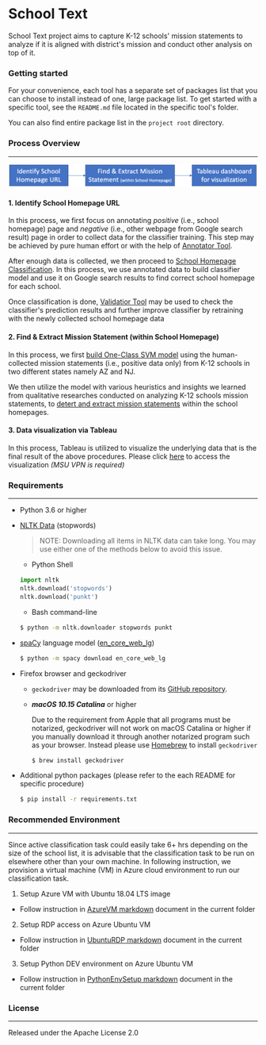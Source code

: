 # School Text

School Text project aims to capture K-12 schools' mission statements to analyze if it is aligned with district's mission and conduct other analysis on top of it.

### Getting started

For your convenience, each tool has a separate set of packages list that you can choose to install instead of one, large package list. To get started with a specific tool, see the `README.md` file located in the specific tool's folder.

You can also find entire package list in the `project root` directory.

### Process Overview

------

![Process Overview](images/proc_overview.png)

#### 1. Identify School Homepage URL

In this process, we first focus on annotating *positive* (i.e., school homepage) page and *negative* (i.e., other webpage from Google search result) page in order to collect data for the classifier training. This step may be achieved by pure human effort or with the help of [Annotator Tool](https://gitlab.msu.edu/adsdatascience/schooltext/-/tree/master/annotator).

After enough data is collected, we then proceed to [School Homepage Classification](https://gitlab.msu.edu/adsdatascience/schooltext/-/tree/master/classifier). In this process, we use annotated data to build classifier model and use it on Google search results to find correct school homepage for each school.

Once classification is done, [Validatior Tool](https://gitlab.msu.edu/adsdatascience/schooltext/-/tree/master/validator) may be used to check the classifier's prediction results and further improve classifier by retraining with the newly collected school homepage data

#### 2. Find & Extract Mission Statement (within School Homepage)

In this process, we first [build One-Class SVM model](https://gitlab.msu.edu/adsdatascience/schooltext/-/tree/master/mission/oneclasssvm) using the human-collected mission statements  (i.e., positive data only) from K-12 schools in two different states namely AZ and NJ. 

We then utilize the model with various heuristics and insights we learned from qualitative researches conducted on analyzing K-12 schools mission statements, to [detert and extract mission statements](https://gitlab.msu.edu/adsdatascience/schooltext/-/tree/master/mission) within the school homepages.

#### 3. Data visualization via Tableau

In this process, Tableau is utilized to visualize the underlying data that is the final result of the above procedures. Please click [here](https://vis.test.itservices.msu.edu/t/PublicResearch/views/SchoolTextDashboard/SchoolTextDashboard?:iid=1) to access the visualization *(MSU VPN is required)* 


### Requirements

------

- Python 3.6 or higher

- [NLTK Data](https://www.nltk.org/data.html) (stopwords)

  > NOTE: Downloading all items in NLTK data can take long. You may use either one of the methods below to avoid this issue.

  - Python Shell

  ```python
  import nltk
  nltk.download('stopwords')
  nltk.download('punkt')
  ```

  - Bash command-line

  ```bash
  $ python -m nltk.downloader stopwords punkt
  ```

- [spaCy](https://spacy.io/) language model ([en_core_web_lg](https://spacy.io/models/en#en_core_web_lg))

  ```bash
  $ python -m spacy download en_core_web_lg
  ```

- Firefox browser and geckodriver

  - `geckodriver` may be downloaded from its [GitHub repository](https://github.com/mozilla/geckodriver/releases).

  - ***macOS 10.15 Catalina*** or higher

    Due to the requirement from Apple that all programs must be notarized, geckodriver will not work on macOS Catalina or higher if you manually download it through another notarized program such as your browser. Instead please use [Homebrew](https://brew.sh/) to install `geckodriver`

    ```bash
    $ brew install geckodriver
    ```

- Additional python packages (please refer to the each README for specific procedure)

  ```bash
  $ pip install -r requirements.txt
  ```

### Recommended Environment

------

Since active classification task could easily take 6+ hrs depending on the size of the school list, it is advisable that the classification task to be run on elsewhere other than your own machine. In following instruction, we provision a virtual machine (VM) in Azure cloud environment to run our classification task.

1. Setup Azure VM with Ubuntu 18.04 LTS image

- Follow instruction in [AzureVM markdown](AzureVM.md) document in the current folder

2. Setup RDP access on Azure Ubuntu VM

- Follow instruction in [UbuntuRDP markdown](UbuntuRDP.md) document in the current folder

3. Setup Python DEV environment on Azure Ubuntu VM

- Follow instruction in [PythonEnvSetup markdown](PythonEnvSetup.md) document in the current folder

### License

------

Released under the Apache License 2.0